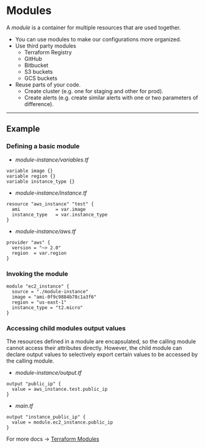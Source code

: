 # Modules

A *module* is a container for multiple resources that are used together.

* You can use modules to make our configurations more organized.
* Use third party modules
  * Terraform Registry
  * GitHub
  * Bitbucket
  * S3 buckets
  * GCS buckets
* Reuse parts of your code.
  * Create cluster (e.g. one for staging and other for prod).
  * Create alerts (e.g. create similar alerts with one or two parameters of difference).

--- 

## Example

### Defining a basic module
* *module-instance/variables.tf*
```hcl
variable image {}
variable region {}
variable instance_type {}
```

* *module-instance/instance.tf*
```hcl
resource "aws_instance" "test" {
  ami             = var.image
  instance_type   = var.instance_type
}
```

* *module-instance/aws.tf*
```hcl
provider "aws" {
  version = "~> 2.0"
  region  = var.region
}
```

### Invoking the module

```hcl
module "ec2_instance" {
  source = "./module-instance"
  image = "ami-0f9c9884b78c1a3f6"
  region = "us-east-1"
  instance_type = "t2.micro"
}
  ```
  
### Accessing child modules output values

The resources defined in a module are encapsulated, so the calling module cannot access their attributes directly. However, the child module can declare output values to selectively export certain values to be accessed by the calling module.

* *module-instance/output.tf*
```hcl
output "public_ip" {
  value = aws_instance.test.public_ip
}
```

* *main.tf*
```hcl
output "instance_public_ip" {
  value = module.ec2_instance.public_ip
}
```


For more docs &rarr; <a href="https://www.terraform.io/docs/configuration/modules.html">Terraform Modules</a>
